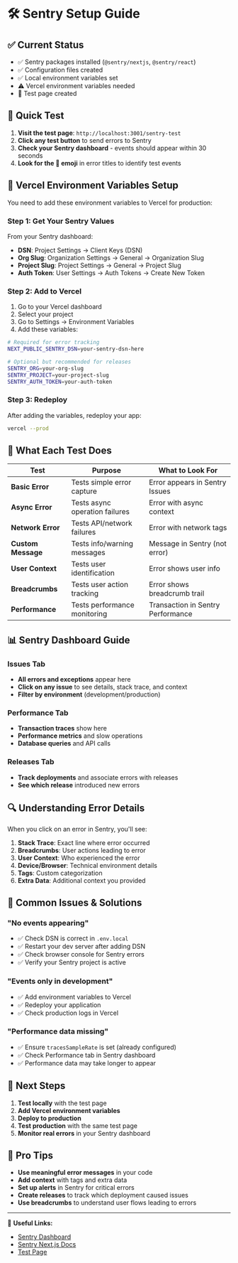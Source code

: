 # 🛠️ Sentry Setup Guide

## ✅ Current Status
- ✅ Sentry packages installed (`@sentry/nextjs`, `@sentry/react`)
- ✅ Configuration files created
- ✅ Local environment variables set
- ⚠️ Vercel environment variables needed
- 🧪 Test page created

## 🚀 Quick Test

1. **Visit the test page**: `http://localhost:3001/sentry-test`
2. **Click any test button** to send errors to Sentry
3. **Check your Sentry dashboard** - events should appear within 30 seconds
4. **Look for the 🧪 emoji** in error titles to identify test events

## 🔧 Vercel Environment Variables Setup

You need to add these environment variables to Vercel for production:

### Step 1: Get Your Sentry Values
From your Sentry dashboard:
- **DSN**: Project Settings → Client Keys (DSN)
- **Org Slug**: Organization Settings → General → Organization Slug
- **Project Slug**: Project Settings → General → Project Slug  
- **Auth Token**: User Settings → Auth Tokens → Create New Token

### Step 2: Add to Vercel
1. Go to your Vercel dashboard
2. Select your project
3. Go to Settings → Environment Variables
4. Add these variables:

```bash
# Required for error tracking
NEXT_PUBLIC_SENTRY_DSN=your-sentry-dsn-here

# Optional but recommended for releases
SENTRY_ORG=your-org-slug
SENTRY_PROJECT=your-project-slug
SENTRY_AUTH_TOKEN=your-auth-token
```

### Step 3: Redeploy
After adding the variables, redeploy your app:
```bash
vercel --prod
```

## 🎯 What Each Test Does

| Test | Purpose | What to Look For |
|------|---------|------------------|
| **Basic Error** | Tests simple error capture | Error appears in Sentry Issues |
| **Async Error** | Tests async operation failures | Error with async context |
| **Network Error** | Tests API/network failures | Error with network tags |
| **Custom Message** | Tests info/warning messages | Message in Sentry (not error) |
| **User Context** | Tests user identification | Error shows user info |
| **Breadcrumbs** | Tests user action tracking | Error shows breadcrumb trail |
| **Performance** | Tests performance monitoring | Transaction in Sentry Performance |

## 📊 Sentry Dashboard Guide

### Issues Tab
- **All errors and exceptions** appear here
- **Click on any issue** to see details, stack trace, and context
- **Filter by environment** (development/production)

### Performance Tab
- **Transaction traces** show here
- **Performance metrics** and slow operations
- **Database queries** and API calls

### Releases Tab
- **Track deployments** and associate errors with releases
- **See which release** introduced new errors

## 🔍 Understanding Error Details

When you click on an error in Sentry, you'll see:

1. **Stack Trace**: Exact line where error occurred
2. **Breadcrumbs**: User actions leading to error
3. **User Context**: Who experienced the error
4. **Device/Browser**: Technical environment details
5. **Tags**: Custom categorization
6. **Extra Data**: Additional context you provided

## 🚨 Common Issues & Solutions

### "No events appearing"
- ✅ Check DSN is correct in `.env.local`
- ✅ Restart your dev server after adding DSN
- ✅ Check browser console for Sentry errors
- ✅ Verify your Sentry project is active

### "Events only in development"
- ✅ Add environment variables to Vercel
- ✅ Redeploy your application
- ✅ Check production logs in Vercel

### "Performance data missing"
- ✅ Ensure `tracesSampleRate` is set (already configured)
- ✅ Check Performance tab in Sentry dashboard
- ✅ Performance data may take longer to appear

## 🎉 Next Steps

1. **Test locally** with the test page
2. **Add Vercel environment variables**
3. **Deploy to production**
4. **Test production** with the same test page
5. **Monitor real errors** in your Sentry dashboard

## 📝 Pro Tips

- **Use meaningful error messages** in your code
- **Add context** with tags and extra data
- **Set up alerts** in Sentry for critical errors
- **Create releases** to track which deployment caused issues
- **Use breadcrumbs** to understand user flows leading to errors

---

🔗 **Useful Links:**
- [Sentry Dashboard](https://sentry.io/)
- [Sentry Next.js Docs](https://docs.sentry.io/platforms/javascript/guides/nextjs/)
- [Test Page](http://localhost:3001/sentry-test) 
